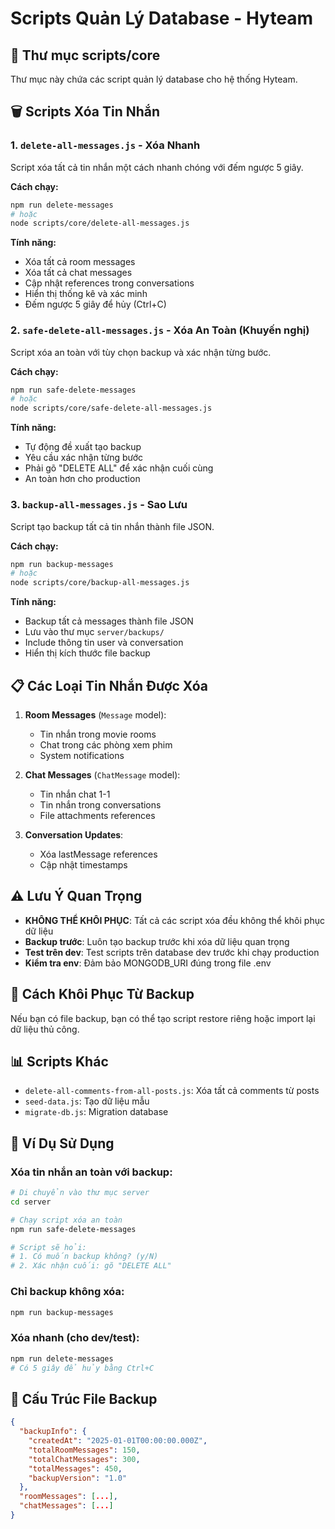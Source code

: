 # Scripts Quản Lý Database - Hyteam

## 📂 Thư mục scripts/core

Thư mục này chứa các script quản lý database cho hệ thống Hyteam.

## 🗑️ Scripts Xóa Tin Nhắn

### 1. `delete-all-messages.js` - Xóa Nhanh
Script xóa tất cả tin nhắn một cách nhanh chóng với đếm ngược 5 giây.

**Cách chạy:**
```bash
npm run delete-messages
# hoặc
node scripts/core/delete-all-messages.js
```

**Tính năng:**
- Xóa tất cả room messages
- Xóa tất cả chat messages  
- Cập nhật references trong conversations
- Hiển thị thống kê và xác minh
- Đếm ngược 5 giây để hủy (Ctrl+C)

### 2. `safe-delete-all-messages.js` - Xóa An Toàn (Khuyến nghị)
Script xóa an toàn với tùy chọn backup và xác nhận từng bước.

**Cách chạy:**
```bash
npm run safe-delete-messages
# hoặc
node scripts/core/safe-delete-all-messages.js
```

**Tính năng:**
- Tự động đề xuất tạo backup
- Yêu cầu xác nhận từng bước
- Phải gõ "DELETE ALL" để xác nhận cuối cùng
- An toàn hơn cho production

### 3. `backup-all-messages.js` - Sao Lưu
Script tạo backup tất cả tin nhắn thành file JSON.

**Cách chạy:**
```bash
npm run backup-messages
# hoặc
node scripts/core/backup-all-messages.js
```

**Tính năng:**
- Backup tất cả messages thành file JSON
- Lưu vào thư mục `server/backups/`
- Include thông tin user và conversation
- Hiển thị kích thước file backup

## 📋 Các Loại Tin Nhắn Được Xóa

1. **Room Messages** (`Message` model):
   - Tin nhắn trong movie rooms
   - Chat trong các phòng xem phim
   - System notifications

2. **Chat Messages** (`ChatMessage` model):
   - Tin nhắn chat 1-1
   - Tin nhắn trong conversations
   - File attachments references

3. **Conversation Updates**:
   - Xóa lastMessage references
   - Cập nhật timestamps

## ⚠️ Lưu Ý Quan Trọng

- **KHÔNG THỂ KHÔI PHỤC**: Tất cả các script xóa đều không thể khôi phục dữ liệu
- **Backup trước**: Luôn tạo backup trước khi xóa dữ liệu quan trọng
- **Test trên dev**: Test scripts trên database dev trước khi chạy production
- **Kiểm tra env**: Đảm bảo MONGODB_URI đúng trong file .env

## 🔧 Cách Khôi Phục Từ Backup

Nếu bạn có file backup, bạn có thể tạo script restore riêng hoặc import lại dữ liệu thủ công.

## 📊 Scripts Khác

- `delete-all-comments-from-all-posts.js`: Xóa tất cả comments từ posts
- `seed-data.js`: Tạo dữ liệu mẫu
- `migrate-db.js`: Migration database

## 🚀 Ví Dụ Sử Dụng

### Xóa tin nhắn an toàn với backup:
```bash
# Di chuyển vào thư mục server
cd server

# Chạy script xóa an toàn
npm run safe-delete-messages

# Script sẽ hỏi:
# 1. Có muốn backup không? (y/N)
# 2. Xác nhận cuối: gõ "DELETE ALL"
```

### Chỉ backup không xóa:
```bash
npm run backup-messages
```

### Xóa nhanh (cho dev/test):
```bash
npm run delete-messages
# Có 5 giây để hủy bằng Ctrl+C
```

## 📁 Cấu Trúc File Backup

```json
{
  "backupInfo": {
    "createdAt": "2025-01-01T00:00:00.000Z",
    "totalRoomMessages": 150,
    "totalChatMessages": 300,
    "totalMessages": 450,
    "backupVersion": "1.0"
  },
  "roomMessages": [...],
  "chatMessages": [...]
}
```
